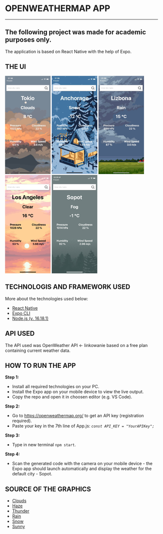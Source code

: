 # **OPENWEATHERMAP APP**
--------------------------

## **The following project was made for academic purposes only.**

The application is based on React Native with the help of Expo.

## **THE UI**
<img src="assets/screenshots/example.jpg" width="150">
<img src="assets/screenshots/example1.jpg" width="150">
<img src="assets/screenshots/example2.jpg" width="150">
<img src="assets/screenshots/example3.jpg" width="150">
<img src="assets/screenshots/example4.jpg" width="150">

## **TECHNOLOGIS AND FRAMEWORK USED**
More about the technologies used below:
* [React Native](https://reactnative.dev)
* [Expo CLI](https://expo.dev)
* [Node.js (v. 16.18.1)](https://nodejs.org/en/)

## **API USED**
The API used was OpenWeather API <- linkowanie based on a free plan containing current weather data.

## **HOW TO RUN THE APP**
**Step 1:**
* Install all required technologies on your PC.
* Install the Expo app on your mobile device to view the live output.
* Copy the repo and open it in choosen editor (e.g. VS Code).

**Step 2:**
* Go to https://openweathermap.org/ to get an API key (registration required).
* Paste your key in the 7th line of App.js: 
*`const API_KEY = "YourAPIKey";`*

**Step 3:**
* Type in new terminal `npm start`.

**Step 4:**
* Scan the generated code with the camera on your mobile device - the Expo app should launch automatically and display the weather for the default city - Sopot.

## SOURCE OF THE GRAPHICS
- [Clouds](https://twitter.com/16pxl/status/979134925541707778/photo/1)
- [Haze](https://www.peakpx.com/en/hd-wallpaper-desktop-vswzr)
- [Thunder](https://www.behance.net/gallery/151197543/Animated-StormThunder-Pixel-Art)
- [Rain](https://www.reddit.com/r/PixelArt/comments/5ter0b/oc_storm_pixel_dailies/)
- [Snow](https://www.reddit.com/r/PixelArt/comments/egtdr7/winter_rest_pixel_art_i_did_for_my_gf/)
- [Sunny](https://8pxl.tumblr.com/post/168550424595/favorite-art-i-made-in-2017-this-year-has-been)